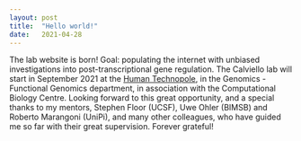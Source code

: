 ```yaml
---
layout: post
title:  "Hello world!"
date:   2021-04-28 
---
```


The lab website is born! Goal: populating the internet with unbiased investigations into post-transcriptional gene regulation.
The Calviello lab will start in September 2021 at the <a href="https://humantechnopole.it/" target="_blank">Human Technopole</a>, in the Genomics - Functional Genomics department, in association with the Computational Biology Centre.
Looking forward to this great opportunity, and a special thanks to my mentors, Stephen Floor (UCSF), Uwe Ohler (BIMSB) and Roberto Marangoni (UniPi), and many other colleagues, who have guided me so far with their great supervision. Forever grateful!
